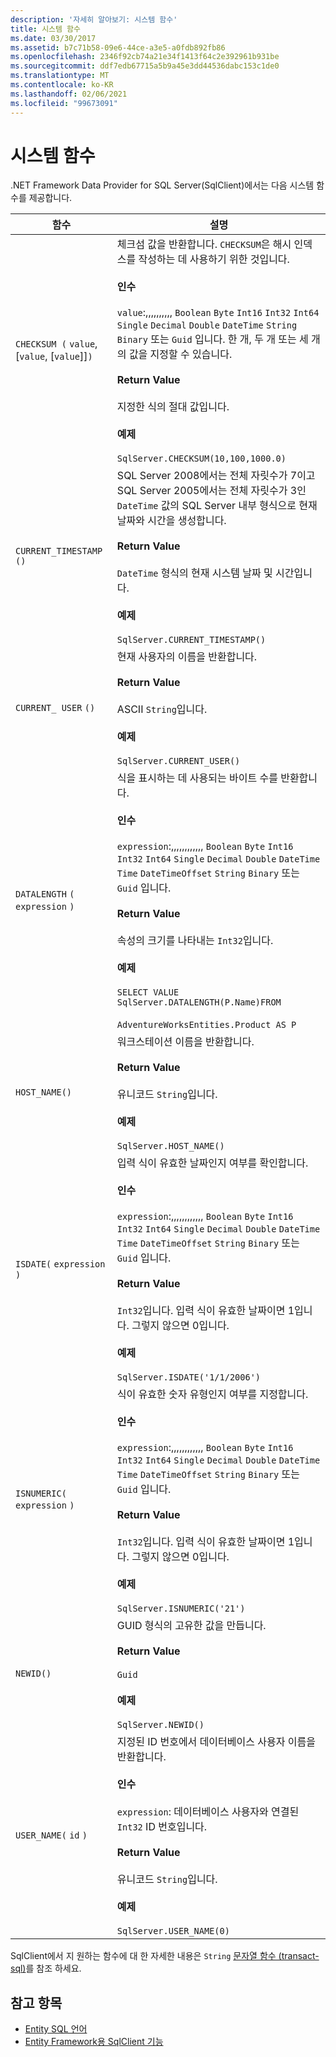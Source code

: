 ```yaml
---
description: '자세히 알아보기: 시스템 함수'
title: 시스템 함수
ms.date: 03/30/2017
ms.assetid: b7c71b58-09e6-44ce-a3e5-a0fdb892fb86
ms.openlocfilehash: 2346f92cb74a21e34f1413f64c2e392961b931be
ms.sourcegitcommit: ddf7edb67715a5b9a45e3dd44536dabc153c1de0
ms.translationtype: MT
ms.contentlocale: ko-KR
ms.lasthandoff: 02/06/2021
ms.locfileid: "99673091"
---
```

# <a name="system-functions"></a>시스템 함수

.NET Framework Data Provider for SQL Server(SqlClient)에서는 다음 시스템 함수를 제공합니다.  
  
|함수|설명|  
|--------------|-----------------|  
|`CHECKSUM (` `value`, [`value`, [`value`]]`)`|체크섬 값을 반환합니다. `CHECKSUM`은 해시 인덱스를 작성하는 데 사용하기 위한 것입니다.<br /><br /> **인수**<br /><br /> `value`:,,,,,,,,,, `Boolean` `Byte` `Int16` `Int32` `Int64` `Single` `Decimal` `Double` `DateTime` `String` `Binary` 또는 `Guid` 입니다. 한 개, 두 개 또는 세 개의 값을 지정할 수 있습니다.<br /><br /> **Return Value**<br /><br /> 지정한 식의 절대 값입니다.<br /><br /> **예제**<br /><br /> `SqlServer.CHECKSUM(10,100,1000.0)`|  
|`CURRENT_TIMESTAMP ()`|SQL Server 2008에서는 전체 자릿수가 7이고 SQL Server 2005에서는 전체 자릿수가 3인 `DateTime` 값의 SQL Server 내부 형식으로 현재 날짜와 시간을 생성합니다.<br /><br /> **Return Value**<br /><br /> `DateTime` 형식의 현재 시스템 날짜 및 시간입니다.<br /><br /> **예제**<br /><br /> `SqlServer.CURRENT_TIMESTAMP()`|  
|`CURRENT_ USER` `()`|현재 사용자의 이름을 반환합니다.<br /><br /> **Return Value**<br /><br /> ASCII `String`입니다.<br /><br /> **예제**<br /><br /> `SqlServer.CURRENT_USER()`|  
|`DATALENGTH` `(` `expression` `)`|식을 표시하는 데 사용되는 바이트 수를 반환합니다.<br /><br /> **인수**<br /><br /> `expression`:,,,,,,,,,,,, `Boolean` `Byte` `Int16` `Int32` `Int64` `Single` `Decimal` `Double` `DateTime` `Time` `DateTimeOffset` `String` `Binary` 또는 `Guid` 입니다.<br /><br /> **Return Value**<br /><br /> 속성의 크기를 나타내는 `Int32`입니다.<br /><br /> **예제**<br /><br /> `SELECT VALUE SqlServer.DATALENGTH(P.Name)FROM`<br /><br /> `AdventureWorksEntities.Product AS P`|  
|`HOST_NAME()`|워크스테이션 이름을 반환합니다.<br /><br /> **Return Value**<br /><br /> 유니코드 `String`입니다.<br /><br /> **예제**<br /><br /> `SqlServer.HOST_NAME()`|  
|`ISDATE(` `expression` `)`|입력 식이 유효한 날짜인지 여부를 확인합니다.<br /><br /> **인수**<br /><br /> `expression`:,,,,,,,,,,,, `Boolean` `Byte` `Int16` `Int32` `Int64` `Single` `Decimal` `Double` `DateTime` `Time` `DateTimeOffset` `String` `Binary` 또는 `Guid` 입니다.<br /><br /> **Return Value**<br /><br /> `Int32`입니다. 입력 식이 유효한 날짜이면 1입니다. 그렇지 않으면 0입니다.<br /><br /> **예제**<br /><br /> `SqlServer.ISDATE('1/1/2006')`|  
|`ISNUMERIC(` `expression` `)`|식이 유효한 숫자 유형인지 여부를 지정합니다.<br /><br /> **인수**<br /><br /> `expression`:,,,,,,,,,,,, `Boolean` `Byte` `Int16` `Int32` `Int64` `Single` `Decimal` `Double` `DateTime` `Time` `DateTimeOffset` `String` `Binary` 또는 `Guid` 입니다.<br /><br /> **Return Value**<br /><br /> `Int32`입니다. 입력 식이 유효한 날짜이면 1입니다. 그렇지 않으면 0입니다.<br /><br /> **예제**<br /><br /> `SqlServer.ISNUMERIC('21')`|  
|`NEWID()`|GUID 형식의 고유한 값을 만듭니다.<br /><br /> **Return Value**<br /><br /> `Guid`<br /><br /> **예제**<br /><br /> `SqlServer.NEWID()`|  
|`USER_NAME(` `id` `)`|지정된 ID 번호에서 데이터베이스 사용자 이름을 반환합니다.<br /><br /> **인수**<br /><br /> `expression`: 데이터베이스 사용자와 연결된 `Int32` ID 번호입니다.<br /><br /> **Return Value**<br /><br /> 유니코드 `String`입니다.<br /><br /> **예제**<br /><br /> `SqlServer.USER_NAME(0)`|  
  
 SqlClient에서 지 원하는 함수에 대 한 자세한 내용은 `String` [문자열 함수 (transact-sql)](/sql/t-sql/functions/string-functions-transact-sql)를 참조 하세요.
  
## <a name="see-also"></a>참고 항목

- [Entity SQL 언어](./language-reference/entity-sql-language.md)
- [Entity Framework용 SqlClient 기능](sqlclient-for-ef-functions.md)
